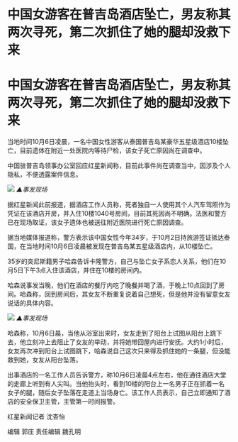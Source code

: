 # 中国女游客在普吉岛酒店坠亡，男友称其两次寻死，第二次抓住了她的腿却没救下来

# 中国女游客在普吉岛酒店坠亡，男友称其两次寻死，第二次抓住了她的腿却没救下来

当地时间10月6日凌晨，一名中国女性游客从泰国普吉岛某豪华五星级酒店10楼坠亡，目前遗体在附近一处医院内等待尸检，该女子死亡原因尚在调查中。

中国驻普吉岛领事办公室回应红星新闻称，目前此事件尚在调查当中，因涉及个人隐私，不便透露案件信息。

![](https://inews.gtimg.com/om_bt/OVhcrc4TtIv5a-6wPPCF8EGjQIDYvGMbgeR63DpUFwkScAA/1000)
_▲事发现场_

据红星新闻此前报道，据酒店工作人员称，死者独自一人使用其个人汽车驾照作为凭证在该酒店开房，并入住10楼1040号房间，目前其死因尚不明确。法医和警方已在现场取证，该女子遗体也被送往附近医院进行死亡原因调查。

据当地媒体报道称，警方表示该中国女性今年34岁，于10月2日持旅游签证抵达泰国，在当地时间10月6日凌晨被发现在普吉岛某五星级酒店内，从10楼坠亡。

35岁的突尼斯籍男子哈森告诉卡隆警方，自己与坠亡女子系恋人关系，他们在10月5日下午3点入住该酒店，并住在10楼的房间内。

哈森说事发当晚，他们在酒店的餐厅内吃了晚餐并喝了酒，于晚上10点回到了房间。哈森称，回到房间后，其女友不断重复说着自己想死，但是他并没有留意女友说话的具体内容。

![](https://inews.gtimg.com/om_bt/OFpTkbgkKkrqYMAJ34O5cp9z3-hOVUMDBshLxFqrBrCZsAA/1000)
_▲事发现场_

哈森称，10月6日晨，当他从浴室出来时，女友走到了阳台上试图从阳台上跳下去，他立刻冲上去阻止了女友的举动，并将她带回屋内进行安抚。大约1小时后，女友再次冲到阳台上试图跳下，哈森说自己这次只来得及抓住她的一条腿，但没能救到她，女友从阳台坠落。

出事酒店的一名工作人员告诉警方，称10月6日凌晨4点左右，他在通往酒店大堂的走廊上听到有人尖叫。当他抬头时，看到10楼的阳台上一名男子正在抓着一名女子的腿，随后女子坠落在走道上当场身亡。该工作人员表示，自己立即通知了酒店的安全保卫主管，主管第一时间报警。

红星新闻记者 沈杏怡

编辑 郭庄 责任编辑 魏孔明

